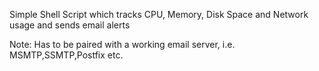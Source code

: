 Simple Shell Script which tracks CPU, Memory, Disk Space and Network usage and sends email alerts

Note: Has to be paired with a working email server, i.e. MSMTP,SSMTP,Postfix etc.

